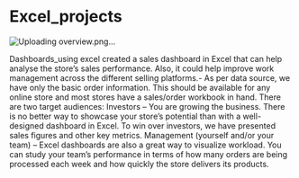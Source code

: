 # Excel_projects

![Uploading overview.png…]()









Dashboards_using excel
created a sales dashboard in Excel that can help analyse the store’s sales performance. Also, it could help improve work management across the different selling platforms.-
As per data source, we have only the basic order information. This should be available for any online store and most stores have a sales/order workbook in hand.
There are two target audiences:
Investors – You are growing the business. There is no better way to showcase your store’s potential than with a well-designed dashboard in Excel.
To win over investors, we have presented sales figures and other key metrics.
Management (yourself and/or your team) – Excel dashboards are also a great way to visualize workload. You can study your team’s performance in terms of how many orders are being processed each week and how quickly the store delivers its products.

